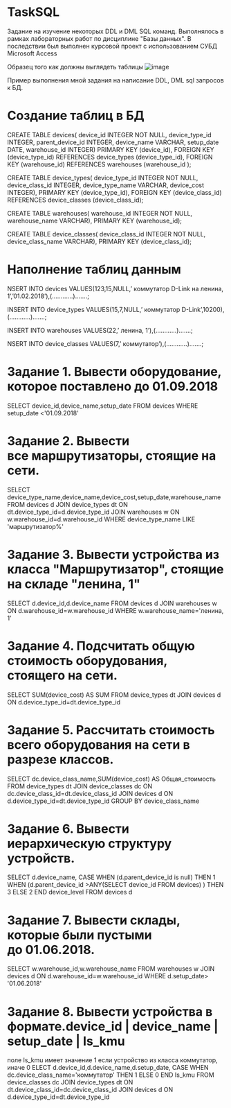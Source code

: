 # TaskSQL

Задание на изучение некоторых DDL и DML SQL команд.
Выполнялось в рамках лабораторных работ по дисциплине "Базы данных". В последствии был выполнен курсовой проект с использованием СУБД Microsoft Access

Образец того как должны выглядеть таблицы
![image](https://user-images.githubusercontent.com/55660567/212573880-f4d359b9-7c12-4a15-8281-8b0525561b69.png)


Пример выполнения мной задания на написание DDL, DML sql запросов к БД.

# Создание таблиц в БД

CREATE TABLE devices(
device_id INTEGER NOT NULL,
device_type_id INTEGER,
parent_device_id INTEGER,
device_name VARCHAR,
setup_date DATE,
warehouse_id INTEGER)
PRIMARY KEY (device_id),
FOREIGN KEY (device_type_id) REFERENCES device_types (device_type_id),
FOREIGN KEY (warehouse_id) REFERENCES warehouses (warehouse_id );

CREATE TABLE device_types(
device_type_id INTEGER NOT NULL,
device_class_id INTEGER,
device_type_name VARCHAR,
device_cost INTEGER),
PRIMARY KEY (device_type_id),
FOREIGN KEY (device_class_id) REFERENCES device_classes (device_class_id);

CREATE TABLE warehouses(
warehouse_id INTEGER NOT NULL,
warehouse_name VARCHAR),
PRIMARY KEY (warehouse_id);

CREATE TABLE device_classes(
device_class_id INTEGER NOT NULL,
device_class_name VARCHAR),
PRIMARY KEY (device_class_id);

# Наполнение таблиц данным
NSERT  INTO devices
VALUES(123,15,NULL,’ коммутатор D-Link на ленина, 1’,’01.02.2018’),(…………)…….;

INSERT  INTO device_types
VALUES(15,7,NULL,’ коммутатор D-Link’,10200),(…………)…….;

INSERT  INTO warehouses
VALUES(22,’ ленина, 1’),(…………)…….;

NSERT  INTO device_classes
VALUES(7,’ коммутатор’),(…………)…….;

# Задание 1. Вывести оборудование, которое поставлено до 01.09.2018

SELECT device_id,device_name,setup_date 
FROM devices
WHERE setup_date <'01.09.2018'

# Задание 2. Вывести все маршрутизаторы, стоящие на сети.

SELECT device_type_name,device_name,device_cost,setup_date,warehouse_name
FROM devices d
JOIN device_types dt
ON dt.device_type_id=d.device_type_id
JOIN warehouses w
ON  w.warehouse_id=d.warehouse_id
WHERE device_type_name LIKE 'маршрутизатор%'

# Задание 3. Вывести устройства из класса "Маршрутизатор", стоящие на складе "ленина, 1"

SELECT d.device_id,d.device_name
FROM devices d
JOIN warehouses w 
ON d.warehouse_id=w.warehouse_id
WHERE w.warehouse_name='ленина, 1'

# Задание 4. Подсчитать общую стоимость оборудования, стоящего на сети.

SELECT SUM(device_cost) AS SUM
FROM device_types dt
JOIN devices d
ON d.device_type_id=dt.device_type_id

# Задание 5. Рассчитать стоимость всего оборудования на сети в разрезе классов.

SELECT dc.device_class_name,SUM(device_cost) AS Общая_стоимость
FROM device_types dt
JOIN device_classes dc
ON dc.device_class_id=dt.device_class_id
JOIN devices d
ON d.device_type_id=dt.device_type_id
GROUP BY device_class_name

# Задание 6. Вывести иерархическую структуру устройств.
SELECT d.device_name,
CASE 
WHEN (d.parent_device_id is null)
THEN 1
WHEN (d.parent_device_id >ANY(SELECT device_id FROM devices) )
THEN 3
ELSE 2
END device_level
FROM devices d 

# Задание 7. Вывести склады, которые были пустыми до 01.06.2018.
SELECT w.warehouse_id,w.warehouse_name
FROM warehouses w
JOIN devices d
ON d.warehouse_id=w.warehouse_id
WHERE d.setup_date> '01.06.2018'

# Задание 8. Вывести устройства в формате.device_id | device_name | setup_date | Is_kmu
поле Is_kmu имеет значение 1 если устройство из класса коммутатор, иначе 0
ELECT d.device_id,d.device_name,d.setup_date,
CASE 
WHEN dc.device_class_name='коммутатор' 
THEN 1
ELSE 0
END Is_kmu
FROM device_classes dc
JOIN device_types dt
ON dt.device_class_id=dc.device_class_id
JOIN devices d
ON d.device_type_id=dt.device_type_id




